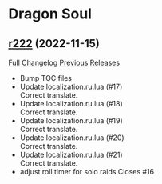 # <DBM> Dragon Soul

## [r222](https://github.com/DeadlyBossMods/DBM-Cataclysm/tree/r222) (2022-11-15)
[Full Changelog](https://github.com/DeadlyBossMods/DBM-Cataclysm/compare/r221...r222) [Previous Releases](https://github.com/DeadlyBossMods/DBM-Cataclysm/releases)

- Bump TOC files  
- Update localization.ru.lua (#17)  
    Correct translate.  
- Update localization.ru.lua (#18)  
    Correct translate.  
- Update localization.ru.lua (#19)  
    Correct translate.  
- Update localization.ru.lua (#20)  
    Correct translate.  
- Update localization.ru.lua (#21)  
    Correct translate.  
- adjust roll timer for solo raids Closes #16  
